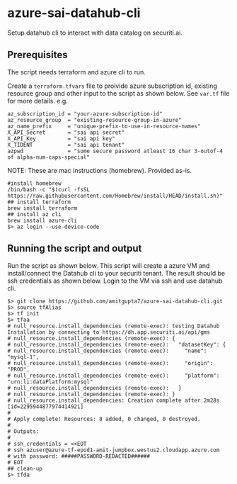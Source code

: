 # azure-sai-datahub-cli
Setup datahub cli to interact with data catalog on securiti.ai. 

## Prerequisites
The script needs terraform and azure cli to run.

Create a `terraform.tfvars` file to proivide azure subscription id, existing resource group and other input to the script as shown below. See `var.tf` file for more details. e.g.
```hcl
az_subscription_id = "your-azure-subscription-id"
az_resource_group  = "existing-resource-group-in-azure"
az_name_prefix     = "unique-prefix-to-use-in-resource-names"
X_API_Secret       = "sai api secret"
X_API_Key          = "sai api key"
X_TIDENT           = "sai api tenant"
azpwd              = "some secure password atleast 16 char 3-outof-4 of alpha-num-caps-special"
```

NOTE: These are mac instructions (homebrew). Provided as-is.
```shell
#install homebrew
/bin/bash -c "$(curl -fsSL https://raw.githubusercontent.com/Homebrew/install/HEAD/install.sh)"
## install terraform
brew install terraform
## install az cli
brew install azure-cli
$> az login --use-device-code
```

## Running the script and output

Run the script as shown below. This script will create a azure VM and install/connect the Datahub cli to your securiti tenant. The result should be ssh credentials as shown below. Login to the VM via ssh and use datahub cli. 

```shell
$> git clone https://github.com/amitgupta7/azure-sai-datahub-cli.git
$> source tfAlias
$> tf init
$> tfaa
# null_resource.install_dependencies (remote-exec): testing Datahub Installation by connecting to https://dh.app.securiti.ai/api/gms
# null_resource.install_dependencies (remote-exec): {
# null_resource.install_dependencies (remote-exec):   "datasetKey": {
# null_resource.install_dependencies (remote-exec):     "name": "mysql-1",
# null_resource.install_dependencies (remote-exec):     "origin": "PROD",
# null_resource.install_dependencies (remote-exec):     "platform": "urn:li:dataPlatform:mysql"
# null_resource.install_dependencies (remote-exec):   }
# null_resource.install_dependencies (remote-exec): }
# null_resource.install_dependencies: Creation complete after 2m28s [id=2295944877974414921]
#
# Apply complete! Resources: 8 added, 0 changed, 0 destroyed.
#
# Outputs:
#
# ssh_credentials = <<EOT
# ssh azuser@azure-tf-epod1-amit-jumpbox.westus2.cloudapp.azure.com 
# with password: #####PASSWORD-REDACTED######
# EOT
## clean-up
$> tfda
```

